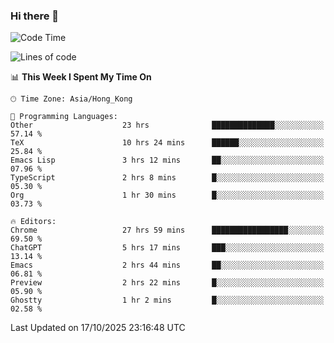 ### Hi there 👋

<!--
**nicehiro/nicehiro** is a ✨ _special_ ✨ repository because its `README.md` (this file) appears on your GitHub profile.

Here are some ideas to get you started:

- 🔭 I’m currently working on ...
- 🌱 I’m currently learning ...
- 👯 I’m looking to collaborate on ...
- 🤔 I’m looking for help with ...
- 💬 Ask me about ...
- 📫 How to reach me: ...
- 😄 Pronouns: ...
- ⚡ Fun fact: ...
-->

<!--START_SECTION:waka-->
![Code Time](http://img.shields.io/badge/Code%20Time-1%2C165%20hrs%2032%20mins-blue)

![Lines of code](https://img.shields.io/badge/From%20Hello%20World%20I%27ve%20Written-1.9%20million%20lines%20of%20code-blue)

📊 **This Week I Spent My Time On** 

```text
🕑︎ Time Zone: Asia/Hong_Kong

💬 Programming Languages: 
Other                    23 hrs              ██████████████░░░░░░░░░░░   57.14 % 
TeX                      10 hrs 24 mins      ██████░░░░░░░░░░░░░░░░░░░   25.84 % 
Emacs Lisp               3 hrs 12 mins       ██░░░░░░░░░░░░░░░░░░░░░░░   07.96 % 
TypeScript               2 hrs 8 mins        █░░░░░░░░░░░░░░░░░░░░░░░░   05.30 % 
Org                      1 hr 30 mins        █░░░░░░░░░░░░░░░░░░░░░░░░   03.73 % 

🔥 Editors: 
Chrome                   27 hrs 59 mins      █████████████████░░░░░░░░   69.50 % 
ChatGPT                  5 hrs 17 mins       ███░░░░░░░░░░░░░░░░░░░░░░   13.14 % 
Emacs                    2 hrs 44 mins       ██░░░░░░░░░░░░░░░░░░░░░░░   06.81 % 
Preview                  2 hrs 22 mins       █░░░░░░░░░░░░░░░░░░░░░░░░   05.90 % 
Ghostty                  1 hr 2 mins         █░░░░░░░░░░░░░░░░░░░░░░░░   02.58 % 
```


 Last Updated on 17/10/2025 23:16:48 UTC
<!--END_SECTION:waka-->
